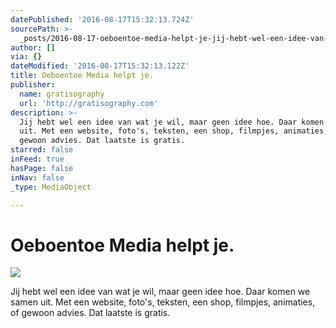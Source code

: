 ```yaml
---
datePublished: '2016-08-17T15:32:13.724Z'
sourcePath: >-
  _posts/2016-08-17-oeboentoe-media-helpt-je-jij-hebt-wel-een-idee-van-wat-je-w.md
author: []
via: {}
dateModified: '2016-08-17T15:32:13.122Z'
title: Oeboentoe Media helpt je.
publisher:
  name: gratisography
  url: 'http://gratisography.com'
description: >-
  Jij hebt wel een idee van wat je wil, maar geen idee hoe. Daar komen we samen
  uit. Met een website, foto's, teksten, een shop, filmpjes, animaties, of
  gewoon advies. Dat laatste is gratis.
starred: false
inFeed: true
hasPage: false
inNav: false
_type: MediaObject

---
```

# Oeboentoe Media helpt je.
![](https://the-grid-user-content.s3-us-west-2.amazonaws.com/811450ce-ca00-4608-a2a8-4abd97559063.jpg)

Jij hebt wel een idee van wat je wil, maar geen idee hoe. Daar komen we samen uit. Met een website, foto's, teksten, een shop, filmpjes, animaties, of gewoon advies. Dat laatste is gratis.